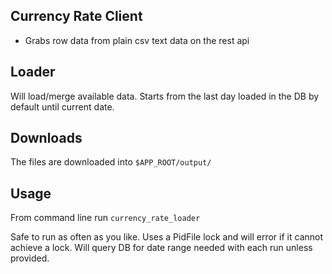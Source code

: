 Currency Rate Client
--------------------
  - Grabs row data from plain csv text data on the rest api

Loader
------
Will load/merge available data. Starts from the last day loaded in the DB by default until current date.

Downloads
---------
The files are downloaded into ```$APP_ROOT/output/```

Usage
-----
From command line run ```currency_rate_loader```

Safe to run as often as you like. Uses a PidFile lock and will error if it cannot achieve a lock. Will query DB for date range needed with each run unless provided.
